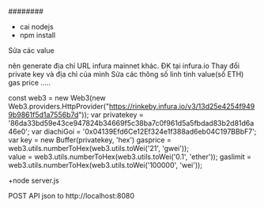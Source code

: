 ########
+ cai nodejs
+ npm install


Sửa các value

nên generate địa chỉ URL infura mainnet khác. ĐK tại infura.io
Thay đổi private key và địa chỉ của mình
Sửa các thông số linh tinh value(số ETH)  gas price .....

const web3 = new Web3(new Web3.providers.HttpProvider("https://rinkeby.infura.io/v3/13d25e4254f9499b9861f5d1a7556b7d"));
var privatekey = '86da33bd59e43ce947824b34669f5c38ba7c0f961d5a5fbdad83b2d81d6a46e0';
var diachiGoi = '0x04139Efd6Ce12Ef324e1f388ad6eb04C197BBbF7';  
var key = new Buffer(privatekey, 'hex')
gasprice = web3.utils.numberToHex(web3.utils.toWei('21', 'gwei'));  
value = web3.utils.numberToHex(web3.utils.toWei('0.1', 'ether'));
gaslimit = web3.utils.numberToHex(web3.utils.toWei('100000', 'wei')); 


+node server.js

POST API json to http://localhost:8080